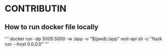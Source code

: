 # CONTRIBUTIN

## How to run docker file locally

'''
docker run -dp 5005:5000 -w /app -v "$(pwd):/app" rest-api sh -c "flask run --host 0.0.0.0"
'''